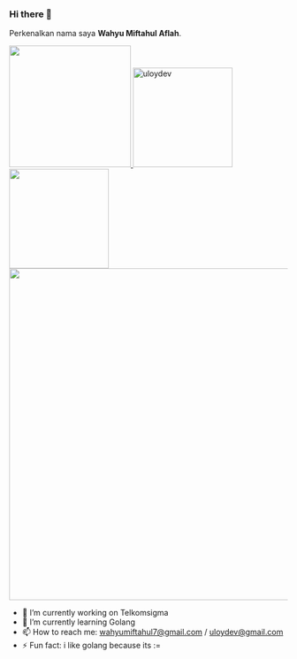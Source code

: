 ### Hi there 👋
Perkenalkan nama saya **Wahyu Miftahul Aflah**.

<p align="left">
<a href="https://github.com/uloydev">
  <img height="220em" src="https://github-readme-stats-eight-theta.vercel.app/api?username=uloydev&show_icons=true&theme=tokyonight&include_all_commits=true&count_private=true"/>
  <img height="180em" src="https://github-readme-streak-stats.herokuapp.com/?user=uloydev&theme=tokyonight" alt="uloydev" />
  <img height="180em" src="https://github-readme-stats-eight-theta.vercel.app/api/top-langs/?username=uloydev&layout=compact&langs_count=8&theme=tokyonight"/>
  <img height="600em" src="https://github-readme-stats.vercel.app/api/wakatime?theme=dracula&username=uloydev"/>
</a>
</p>

- 🔭 I’m currently working on Telkomsigma
- 🌱 I’m currently learning Golang
- 📫 How to reach me: wahyumiftahul7@gmail.com / uloydev@gmail.com
- ⚡ Fun fact: i like golang because its :=
